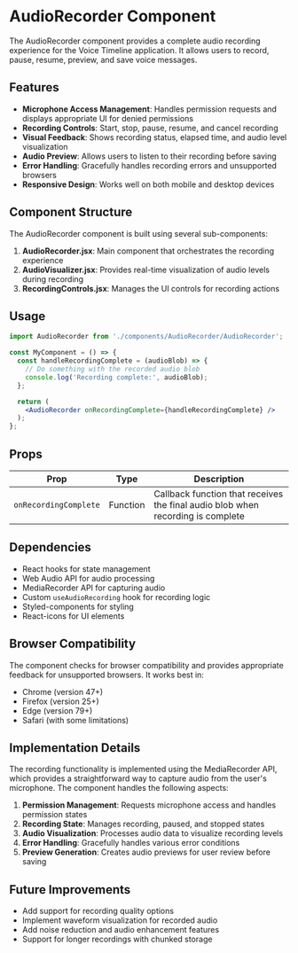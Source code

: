 # AudioRecorder Component

The AudioRecorder component provides a complete audio recording experience for the Voice Timeline application. It allows users to record, pause, resume, preview, and save voice messages.

## Features

- **Microphone Access Management**: Handles permission requests and displays appropriate UI for denied permissions
- **Recording Controls**: Start, stop, pause, resume, and cancel recording
- **Visual Feedback**: Shows recording status, elapsed time, and audio level visualization
- **Audio Preview**: Allows users to listen to their recording before saving
- **Error Handling**: Gracefully handles recording errors and unsupported browsers
- **Responsive Design**: Works well on both mobile and desktop devices

## Component Structure

The AudioRecorder component is built using several sub-components:

1. **AudioRecorder.jsx**: Main component that orchestrates the recording experience
2. **AudioVisualizer.jsx**: Provides real-time visualization of audio levels during recording
3. **RecordingControls.jsx**: Manages the UI controls for recording actions

## Usage

```jsx
import AudioRecorder from './components/AudioRecorder/AudioRecorder';

const MyComponent = () => {
  const handleRecordingComplete = (audioBlob) => {
    // Do something with the recorded audio blob
    console.log('Recording complete:', audioBlob);
  };

  return (
    <AudioRecorder onRecordingComplete={handleRecordingComplete} />
  );
};
```

## Props

| Prop | Type | Description |
|------|------|-------------|
| `onRecordingComplete` | Function | Callback function that receives the final audio blob when recording is complete |

## Dependencies

- React hooks for state management
- Web Audio API for audio processing
- MediaRecorder API for capturing audio
- Custom `useAudioRecording` hook for recording logic
- Styled-components for styling
- React-icons for UI elements

## Browser Compatibility

The component checks for browser compatibility and provides appropriate feedback for unsupported browsers. It works best in:

- Chrome (version 47+)
- Firefox (version 25+)
- Edge (version 79+)
- Safari (with some limitations)

## Implementation Details

The recording functionality is implemented using the MediaRecorder API, which provides a straightforward way to capture audio from the user's microphone. The component handles the following aspects:

1. **Permission Management**: Requests microphone access and handles permission states
2. **Recording State**: Manages recording, paused, and stopped states
3. **Audio Visualization**: Processes audio data to visualize recording levels
4. **Error Handling**: Gracefully handles various error conditions
5. **Preview Generation**: Creates audio previews for user review before saving

## Future Improvements

- Add support for recording quality options
- Implement waveform visualization for recorded audio
- Add noise reduction and audio enhancement features
- Support for longer recordings with chunked storage